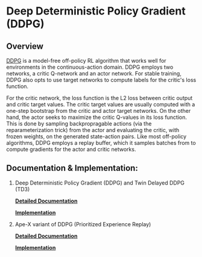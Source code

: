 # Deep Deterministic Policy Gradient (DDPG)

## Overview 

[DDPG](https://arxiv.org/abs/1509.02971) is a model-free off-policy RL algorithm that works well for environments in the continuous-action domain. DDPG employs two networks, a critic Q-network and an actor network. For stable training, DDPG also opts to use target networks to compute labels for the critic's loss function. 

For the critic network, the loss function is the L2 loss between critic output and critic target values. The critic target values are usually computed with a one-step bootstrap from the critic and actor target networks. On the other hand, the actor seeks to maximize the critic Q-values in its loss function. This is done by sampling backpropragable actions (via the reparameterization trick) from the actor and evaluating the critic, with frozen weights, on the generated state-action pairs. Like most off-policy algorithms, DDPG employs a replay buffer, which it samples batches from to compute gradients for the actor and critic networks. 

## Documentation & Implementation:

1) Deep Deterministic Policy Gradient (DDPG) and Twin Delayed DDPG (TD3)

    **[Detailed Documentation](https://docs.ray.io/en/latest/rllib-algorithms.html#ddpg)**

    **[Implementation](https://github.com/ray-project/ray/blob/master/rllib/agents/ddpg/ddpg.py)**
    
2) Ape-X variant of DDPG (Prioritized Experience Replay)

    **[Detailed Documentation](https://docs.ray.io/en/latest/rllib-algorithms.html#apex)**

    **[Implementation](https://github.com/ray-project/ray/blob/master/rllib/agents/ddpg/ddpg.py)**
